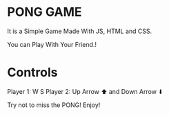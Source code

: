 # PONG GAME

It is a Simple Game Made With JS, HTML and CSS.

You can Play With Your Friend.!

# Controls

Player 1: W S
Player 2: Up Arrow ⬆ and Down Arrow ⬇

Try not to miss the PONG!
Enjoy!
